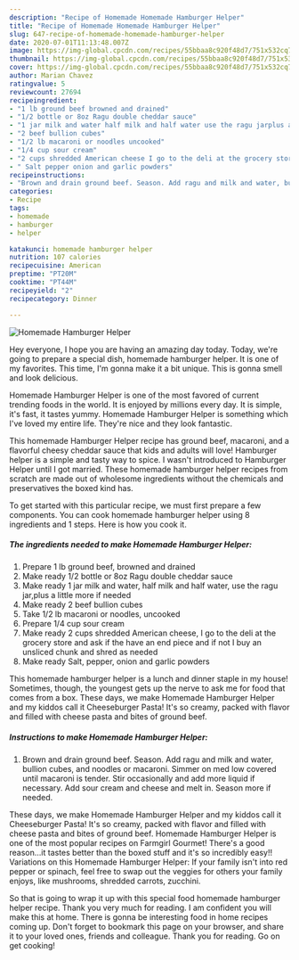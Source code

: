 ```yaml
---
description: "Recipe of Homemade Homemade Hamburger Helper"
title: "Recipe of Homemade Homemade Hamburger Helper"
slug: 647-recipe-of-homemade-homemade-hamburger-helper
date: 2020-07-01T11:13:48.007Z
image: https://img-global.cpcdn.com/recipes/55bbaa8c920f48d7/751x532cq70/homemade-hamburger-helper-recipe-main-photo.jpg
thumbnail: https://img-global.cpcdn.com/recipes/55bbaa8c920f48d7/751x532cq70/homemade-hamburger-helper-recipe-main-photo.jpg
cover: https://img-global.cpcdn.com/recipes/55bbaa8c920f48d7/751x532cq70/homemade-hamburger-helper-recipe-main-photo.jpg
author: Marian Chavez
ratingvalue: 5
reviewcount: 27694
recipeingredient:
- "1 lb ground beef browned and drained"
- "1/2 bottle or 8oz Ragu double cheddar sauce"
- "1 jar milk and water half milk and half water use the ragu jarplus a little more if needed"
- "2 beef bullion cubes"
- "1/2 lb macaroni or noodles uncooked"
- "1/4 cup sour cream"
- "2 cups shredded American cheese I go to the deli at the grocery store and ask if the have an end piece and if not I buy an unsliced chunk and shred as needed"
- " Salt pepper onion and garlic powders"
recipeinstructions:
- "Brown and drain ground beef. Season. Add ragu and milk and water, bullion cubes, and noodles or macaroni. Simmer on med low covered until macaroni is tender. Stir occasionally and add more liquid if necessary. Add sour cream and cheese and melt in. Season more if needed."
categories:
- Recipe
tags:
- homemade
- hamburger
- helper

katakunci: homemade hamburger helper 
nutrition: 107 calories
recipecuisine: American
preptime: "PT20M"
cooktime: "PT44M"
recipeyield: "2"
recipecategory: Dinner

---
```



![Homemade Hamburger Helper](https://img-global.cpcdn.com/recipes/55bbaa8c920f48d7/751x532cq70/homemade-hamburger-helper-recipe-main-photo.jpg)

Hey everyone, I hope you are having an amazing day today. Today, we're going to prepare a special dish, homemade hamburger helper. It is one of my favorites. This time, I'm gonna make it a bit unique. This is gonna smell and look delicious.

Homemade Hamburger Helper is one of the most favored of current trending foods in the world. It is enjoyed by millions every day. It is simple, it's fast, it tastes yummy. Homemade Hamburger Helper is something which I've loved my entire life. They're nice and they look fantastic.

This homemade Hamburger Helper recipe has ground beef, macaroni, and a flavorful cheesy cheddar sauce that kids and adults will love! Hamburger helper is a simple and tasty way to spice. I wasn&#39;t introduced to Hamburger Helper until I got married. These homemade hamburger helper recipes from scratch are made out of wholesome ingredients without the chemicals and preservatives the boxed kind has.


To get started with this particular recipe, we must first prepare a few components. You can cook homemade hamburger helper using 8 ingredients and 1 steps. Here is how you cook it.

<!--inarticleads1-->

##### The ingredients needed to make Homemade Hamburger Helper:

1. Prepare 1 lb ground beef, browned and drained
1. Make ready 1/2 bottle or 8oz Ragu double cheddar sauce
1. Make ready 1 jar milk and water, half milk and half water, use the ragu jar,plus a little more if needed
1. Make ready 2 beef bullion cubes
1. Take 1/2 lb macaroni or noodles, uncooked
1. Prepare 1/4 cup sour cream
1. Make ready 2 cups shredded American cheese, I go to the deli at the grocery store and ask if the have an end piece and if not I buy an unsliced chunk and shred as needed
1. Make ready  Salt, pepper, onion and garlic powders


This homemade hamburger helper is a lunch and dinner staple in my house! Sometimes, though, the youngest gets up the nerve to ask me for food that comes from a box. These days, we make Homemade Hamburger Helper and my kiddos call it Cheeseburger Pasta! It&#39;s so creamy, packed with flavor and filled with cheese pasta and bites of ground beef. 

<!--inarticleads2-->

##### Instructions to make Homemade Hamburger Helper:

1. Brown and drain ground beef. Season. Add ragu and milk and water, bullion cubes, and noodles or macaroni. Simmer on med low covered until macaroni is tender. Stir occasionally and add more liquid if necessary. Add sour cream and cheese and melt in. Season more if needed.


These days, we make Homemade Hamburger Helper and my kiddos call it Cheeseburger Pasta! It&#39;s so creamy, packed with flavor and filled with cheese pasta and bites of ground beef. Homemade Hamburger Helper is one of the most popular recipes on Farmgirl Gourmet! There&#39;s a good reason…it tastes better than the boxed stuff and it&#39;s so incredibly easy!! Variations on this Homemade Hamburger Helper: If your family isn&#39;t into red pepper or spinach, feel free to swap out the veggies for others your family enjoys, like mushrooms, shredded carrots, zucchini. 

So that is going to wrap it up with this special food homemade hamburger helper recipe. Thank you very much for reading. I am confident you will make this at home. There is gonna be interesting food in home recipes coming up. Don't forget to bookmark this page on your browser, and share it to your loved ones, friends and colleague. Thank you for reading. Go on get cooking!
